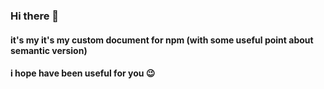 ### Hi there 👋
#### it's my it's my custom document for npm (with some useful point about semantic version)
#### i hope have been useful for you 😉